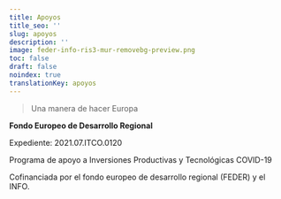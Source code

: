```yaml
---
title: Apoyos
title_seo: ''
slug: apoyos
description: ''
image: feder-info-ris3-mur-removebg-preview.png
toc: false
draft: false
noindex: true
translationKey: apoyos
---
```

> Una manera de hacer Europa

**Fondo Europeo de Desarrollo Regional**

Expediente: 2021.07.ITCO.0120

Programa de apoyo a Inversiones Productivas y Tecnológicas COVID-19

Cofinanciada por el fondo europeo de desarrollo regional (FEDER) y el INFO.
